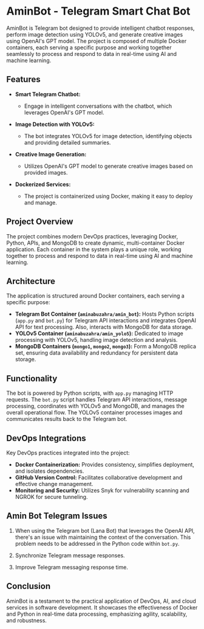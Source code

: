 # AminBot - Telegram Smart Chat Bot

AminBot is Telegram bot designed to provide intelligent chatbot responses, perform image detection using YOLOv5, and generate creative images using OpenAI's GPT model. The project is composed of multiple Docker containers, each serving a specific purpose and working together seamlessly to process and respond to data in real-time using AI and machine learning.

## Features

- **Smart Telegram Chatbot:**
  - Engage in intelligent conversations with the chatbot, which leverages OpenAI's GPT model.


- **Image Detection with YOLOv5:**
  - The bot integrates YOLOv5 for image detection, identifying objects and providing detailed summaries.

- **Creative Image Generation:**
  - Utilizes OpenAI's GPT model to generate creative images based on provided images.

- **Dockerized Services:**
  - The project is containerized using Docker, making it easy to deploy and manage.

## Project Overview

The project combines modern DevOps practices, leveraging Docker, Python, APIs, and MongoDB to create dynamic, multi-container Docker application. Each container in the system plays a unique role, working together to process and respond to data in real-time using AI and machine learning.

## Architecture

The application is structured around Docker containers, each serving a specific purpose:

- **Telegram Bot Container (`aminabuzahra/amin_bot`):** Hosts Python scripts (`app.py` and `bot.py`) for Telegram API interactions and integrates OpenAI API for text processing. Also, interacts with MongoDB for data storage.
- **YOLOv5 Container (`aminabuzahra/amin_yolo5`):** Dedicated to image processing with YOLOv5, handling image detection and analysis.
- **MongoDB Containers (`mongo1`, `mongo2`, `mongo3`):** Form a MongoDB replica set, ensuring data availability and redundancy for persistent data storage.

## Functionality

The bot is powered by Python scripts, with `app.py` managing HTTP requests. The `bot.py` script handles Telegram API interactions, message processing, coordinates with YOLOv5 and MongoDB, and manages the overall operational flow. The YOLOv5 container processes images and communicates results back to the Telegram bot.

## DevOps Integrations

Key DevOps practices integrated into the project:

- **Docker Containerization:** Provides consistency, simplifies deployment, and isolates dependencies.
- **GitHub Version Control:** Facilitates collaborative development and effective change management.
- **Monitoring and Security:** Utilizes Snyk for vulnerability scanning and NGROK for secure tunneling.

## Amin Bot Telegram Issues

1. When using the Telegram bot (Lana Bot) that leverages the OpenAI API, there's an issue with maintaining the context of the conversation. This problem needs to be addressed in the Python code within `bot.py`.

2. Synchronize Telegram message responses.

3. Improve Telegram messaging response time.


## Conclusion

AminBot is a testament to the practical application of DevOps, AI, and cloud services in software development. It showcases the effectiveness of Docker and Python in real-time data processing, emphasizing agility, scalability, and robustness.
